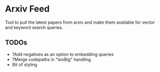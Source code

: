# Arxiv Feed
Tool to pull the latest papers from arxiv and make them available for vector and keyword search queries.



## TODOs
- ?Add negatives as an option to embedding queries
- ?Merge codepaths in "tooBig" handling
- Bit of styling
